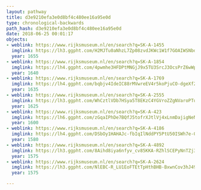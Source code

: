 ```yaml
---
layout: pathway
title: d3e9210efa3e0d8bf4c480ee16a95e0d
type: chronological-backwards
path_hash: d3e9210efa3e0d8bf4c480ee16a95e0d
date: 2018-06-25 00:01:17
objects:
- weblink: https://www.rijksmuseum.nl/en/search?q=SK-A-1455
  imglink: https://lh3.ggpht.com/H2MJTu0aNhzL7Zp08zvdJKWc1W1f7GOAIWSNbdHoZ6T7l5CHF4FYEF9DV5FaAuEx4pbz4sKlLOm2vB5j2zSsj2GrlqA=s200
  year: 1655
- weblink: https://www.rijksmuseum.nl/en/search?q=SK-A-1854
  imglink: https://lh4.ggpht.com/4pwmhe3HFDPtMNGjJ9x5TU3SrcJ3OcsPrZ6wWpR8u1j9eLGdJbrJ1_tM0sZWWSSYSC12_FzyV-mmvw_Snv_Y-ndiN88=s200
  year: 1640
- weblink: https://www.rijksmuseum.nl/en/search?q=SK-A-1769
  imglink: https://lh4.ggpht.com/bqbjv4IdeIC88rMVwreEV4r5koPjuCO-dgeXf2gtVFxi_0cshuVJRXG_5jM0UKPGszg9mBTLnB-z5QB9kthiM9UiIIc=s200
  year: 1635
- weblink: https://www.rijksmuseum.nl/en/search?q=SK-A-2555
  imglink: https://lh3.ggpht.com/WhCztlVDb7HSya5T8EKzC4YGVroZZgNVaroPTuDJeHWf1YH7oP0i7TtF50EBZKE1XWcT2YtcjVXMihPD0GOHHg-5mQ=s200
  year: 1625
- weblink: https://www.rijksmuseum.nl/en/search?q=SK-A-423
  imglink: https://lh6.ggpht.com/zGqaIPhDe7BQfJ5tofrXJtlVj4xLnmDajigNeNDHtNpMcZ-bTkvyo4ZDAocc747Q6N9ogmEzb3TFI1FBLQA7uNB3nQ=s200
  year: 1600
- weblink: https://www.rijksmuseum.nl/en/search?q=SK-A-4186
  imglink: https://lh4.ggpht.com/DSbOy1HAHAJc-fbIqIlNddPY5PtU50ISWh7e-0tNgX7vFR67fABDeo-jUpJ3gNfn_jdqdQr7_NUnue5hApeMTK0pj-VB=s200
  year: 1580
- weblink: https://www.rijksmuseum.nl/en/search?q=SK-A-4892
  imglink: https://lh3.ggpht.com/8Aihd8iya6nfyv_cv85KKA-RZhlSCEPyNnTZj33MycGDHHF63XGcw_S-FUajwB6qaYkcG7MGkB8Nqn72uyxA_yVQSnk=s200
  year: 1575
- weblink: https://www.rijksmuseum.nl/en/search?q=SK-A-2624
  imglink: https://lh3.ggpht.com/NlEBC-R_LU1EoFTEtTpHthBHB-BxwnCov3hJ49-cdC-xIlFIkOvT4ZoQvhPuA8DgIhGpcggl4IMjzCISYPlwjGyUcQI=s200
  year: 1575

---
```

